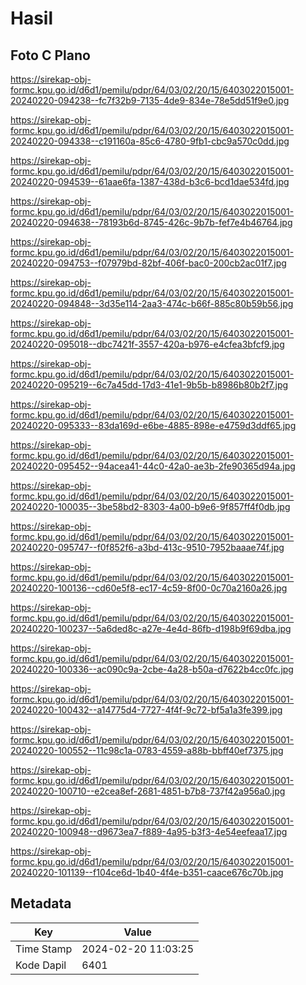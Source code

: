 # Hasil

## Foto C Plano

https://sirekap-obj-formc.kpu.go.id/d6d1/pemilu/pdpr/64/03/02/20/15/6403022015001-20240220-094238--fc7f32b9-7135-4de9-834e-78e5dd51f9e0.jpg

https://sirekap-obj-formc.kpu.go.id/d6d1/pemilu/pdpr/64/03/02/20/15/6403022015001-20240220-094338--c191160a-85c6-4780-9fb1-cbc9a570c0dd.jpg

https://sirekap-obj-formc.kpu.go.id/d6d1/pemilu/pdpr/64/03/02/20/15/6403022015001-20240220-094539--61aae6fa-1387-438d-b3c6-bcd1dae534fd.jpg

https://sirekap-obj-formc.kpu.go.id/d6d1/pemilu/pdpr/64/03/02/20/15/6403022015001-20240220-094638--78193b6d-8745-426c-9b7b-fef7e4b46764.jpg

https://sirekap-obj-formc.kpu.go.id/d6d1/pemilu/pdpr/64/03/02/20/15/6403022015001-20240220-094753--f07979bd-82bf-406f-bac0-200cb2ac01f7.jpg

https://sirekap-obj-formc.kpu.go.id/d6d1/pemilu/pdpr/64/03/02/20/15/6403022015001-20240220-094848--3d35e114-2aa3-474c-b66f-885c80b59b56.jpg

https://sirekap-obj-formc.kpu.go.id/d6d1/pemilu/pdpr/64/03/02/20/15/6403022015001-20240220-095018--dbc7421f-3557-420a-b976-e4cfea3bfcf9.jpg

https://sirekap-obj-formc.kpu.go.id/d6d1/pemilu/pdpr/64/03/02/20/15/6403022015001-20240220-095219--6c7a45dd-17d3-41e1-9b5b-b8986b80b2f7.jpg

https://sirekap-obj-formc.kpu.go.id/d6d1/pemilu/pdpr/64/03/02/20/15/6403022015001-20240220-095333--83da169d-e6be-4885-898e-e4759d3ddf65.jpg

https://sirekap-obj-formc.kpu.go.id/d6d1/pemilu/pdpr/64/03/02/20/15/6403022015001-20240220-095452--94acea41-44c0-42a0-ae3b-2fe90365d94a.jpg

https://sirekap-obj-formc.kpu.go.id/d6d1/pemilu/pdpr/64/03/02/20/15/6403022015001-20240220-100035--3be58bd2-8303-4a00-b9e6-9f857ff4f0db.jpg

https://sirekap-obj-formc.kpu.go.id/d6d1/pemilu/pdpr/64/03/02/20/15/6403022015001-20240220-095747--f0f852f6-a3bd-413c-9510-7952baaae74f.jpg

https://sirekap-obj-formc.kpu.go.id/d6d1/pemilu/pdpr/64/03/02/20/15/6403022015001-20240220-100136--cd60e5f8-ec17-4c59-8f00-0c70a2160a26.jpg

https://sirekap-obj-formc.kpu.go.id/d6d1/pemilu/pdpr/64/03/02/20/15/6403022015001-20240220-100237--5a6ded8c-a27e-4e4d-86fb-d198b9f69dba.jpg

https://sirekap-obj-formc.kpu.go.id/d6d1/pemilu/pdpr/64/03/02/20/15/6403022015001-20240220-100336--ac090c9a-2cbe-4a28-b50a-d7622b4cc0fc.jpg

https://sirekap-obj-formc.kpu.go.id/d6d1/pemilu/pdpr/64/03/02/20/15/6403022015001-20240220-100432--a14775d4-7727-4f4f-9c72-bf5a1a3fe399.jpg

https://sirekap-obj-formc.kpu.go.id/d6d1/pemilu/pdpr/64/03/02/20/15/6403022015001-20240220-100552--11c98c1a-0783-4559-a88b-bbff40ef7375.jpg

https://sirekap-obj-formc.kpu.go.id/d6d1/pemilu/pdpr/64/03/02/20/15/6403022015001-20240220-100710--e2cea8ef-2681-4851-b7b8-737f42a956a0.jpg

https://sirekap-obj-formc.kpu.go.id/d6d1/pemilu/pdpr/64/03/02/20/15/6403022015001-20240220-100948--d9673ea7-f889-4a95-b3f3-4e54eefeaa17.jpg

https://sirekap-obj-formc.kpu.go.id/d6d1/pemilu/pdpr/64/03/02/20/15/6403022015001-20240220-101139--f104ce6d-1b40-4f4e-b351-caace676c70b.jpg


## Metadata

| Key        | Value               |
| ---------- | ------------------- |
| Time Stamp | 2024-02-20 11:03:25 |
| Kode Dapil | 6401                |



